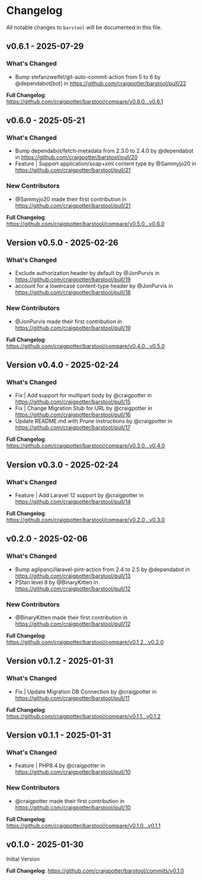 # Changelog

All notable changes to `barstool` will be documented in this file.

## v0.6.1 - 2025-07-29

### What's Changed

* Bump stefanzweifel/git-auto-commit-action from 5 to 6 by @dependabot[bot] in https://github.com/craigpotter/barstool/pull/22

**Full Changelog**: https://github.com/craigpotter/barstool/compare/v0.6.0...v0.6.1

## v0.6.0 - 2025-05-21

### What's Changed

* Bump dependabot/fetch-metadata from 2.3.0 to 2.4.0 by @dependabot in https://github.com/craigpotter/barstool/pull/20
* Feature | Support application/soap+xml content type by @Sammyjo20 in https://github.com/craigpotter/barstool/pull/21

### New Contributors

* @Sammyjo20 made their first contribution in https://github.com/craigpotter/barstool/pull/21

**Full Changelog**: https://github.com/craigpotter/barstool/compare/v0.5.0...v0.6.0

## Version v0.5.0 - 2025-02-26

### What's Changed

* Exclude authorization header by default by @JonPurvis in https://github.com/craigpotter/barstool/pull/19
* account for a lowercase content-type header by @JonPurvis in https://github.com/craigpotter/barstool/pull/18

### New Contributors

* @JonPurvis made their first contribution in https://github.com/craigpotter/barstool/pull/19

**Full Changelog**: https://github.com/craigpotter/barstool/compare/v0.4.0...v0.5.0

## Version v0.4.0 - 2025-02-24

### What's Changed

* Fix | Add support for multipart body by @craigpotter in https://github.com/craigpotter/barstool/pull/15
* Fix | Change Migration Stub for URL  by @craigpotter in https://github.com/craigpotter/barstool/pull/16
* Update README.md with Prune instructions  by @craigpotter in https://github.com/craigpotter/barstool/pull/17

**Full Changelog**: https://github.com/craigpotter/barstool/compare/v0.3.0...v0.4.0

## Version v0.3.0 - 2025-02-24

### What's Changed

* Feature | Add Laravel 12 support by @craigpotter in https://github.com/craigpotter/barstool/pull/14

**Full Changelog**: https://github.com/craigpotter/barstool/compare/v0.2.0...v0.3.0

## v0.2.0 - 2025-02-06

### What's Changed

* Bump aglipanci/laravel-pint-action from 2.4 to 2.5 by @dependabot in https://github.com/craigpotter/barstool/pull/13
* PStan level 8 by @BinaryKitten in https://github.com/craigpotter/barstool/pull/12

### New Contributors

* @BinaryKitten made their first contribution in https://github.com/craigpotter/barstool/pull/12

**Full Changelog**: https://github.com/craigpotter/barstool/compare/v0.1.2...v0.2.0

## Version v0.1.2 - 2025-01-31

### What's Changed

* Fix | Update Migration DB Connection by @craigpotter in https://github.com/craigpotter/barstool/pull/11

**Full Changelog**: https://github.com/craigpotter/barstool/compare/v0.1.1...v0.1.2

## Version v0.1.1 - 2025-01-31

### What's Changed

* Feature | PHP8.4 by @craigpotter in https://github.com/craigpotter/barstool/pull/10

### New Contributors

* @craigpotter made their first contribution in https://github.com/craigpotter/barstool/pull/10

**Full Changelog**: https://github.com/craigpotter/barstool/compare/v0.1.0...v0.1.1

## v0.1.0 - 2025-01-30

Initial Version

**Full Changelog**: https://github.com/craigpotter/barstool/commits/v0.1.0
